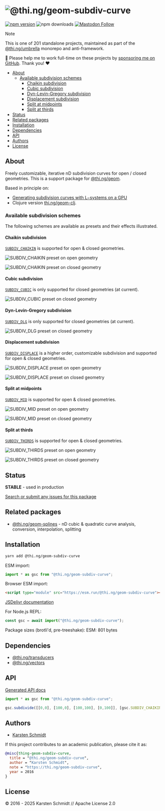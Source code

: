 <!-- This file is generated - DO NOT EDIT! -->
<!-- Please see: https://github.com/thi-ng/umbrella/blob/develop/CONTRIBUTING.md#changes-to-readme-files -->
# ![@thi.ng/geom-subdiv-curve](https://media.thi.ng/umbrella/banners-20230807/thing-geom-subdiv-curve.svg?3e6600db)

[![npm version](https://img.shields.io/npm/v/@thi.ng/geom-subdiv-curve.svg)](https://www.npmjs.com/package/@thi.ng/geom-subdiv-curve)
![npm downloads](https://img.shields.io/npm/dm/@thi.ng/geom-subdiv-curve.svg)
[![Mastodon Follow](https://img.shields.io/mastodon/follow/109331703950160316?domain=https%3A%2F%2Fmastodon.thi.ng&style=social)](https://mastodon.thi.ng/@toxi)

> [!NOTE]
> This is one of 201 standalone projects, maintained as part
> of the [@thi.ng/umbrella](https://github.com/thi-ng/umbrella/) monorepo
> and anti-framework.
>
> 🚀 Please help me to work full-time on these projects by [sponsoring me on
> GitHub](https://github.com/sponsors/postspectacular). Thank you! ❤️

- [About](#about)
  - [Available subdivision schemes](#available-subdivision-schemes)
    - [Chaikin subdivision](#chaikin-subdivision)
    - [Cubic subdivision](#cubic-subdivision)
    - [Dyn-Levin-Gregory subdivision](#dyn-levin-gregory-subdivision)
    - [Displacement subdivision](#displacement-subdivision)
    - [Split at midpoints](#split-at-midpoints)
    - [Split at thirds](#split-at-thirds)
- [Status](#status)
- [Related packages](#related-packages)
- [Installation](#installation)
- [Dependencies](#dependencies)
- [API](#api)
- [Authors](#authors)
- [License](#license)

## About

Freely customizable, iterative nD subdivision curves for open / closed geometries. This is a support package for [@thi.ng/geom](https://github.com/thi-ng/umbrella/tree/develop/packages/geom).

Based in principle on:

- [Generating subdivision curves with L−systems on a
  GPU](http://algorithmicbotany.org/papers/subgpu.sig2003.pdf)
- Clojure version [thi.ng/geom-clj](http://thi.ng/geom-clj).

### Available subdivision schemes

The following schemes are available as presets and their effects illustrated.

#### Chaikin subdivision

[`SUBDIV_CHAIKIN`](https://docs.thi.ng/umbrella/geom-subdiv-curve/variables/SUBDIV_CHAIKIN.html) is supported for open & closed geometries.

![SUBDIV_CHAIKIN preset on open geometry](https://raw.githubusercontent.com/thi-ng/umbrella/develop/assets/geom-subdiv-curve/subdiv-chaikin-open.png)

![SUBDIV_CHAIKIN preset on closed geometry](https://raw.githubusercontent.com/thi-ng/umbrella/develop/assets/geom-subdiv-curve/subdiv-chaikin-closed.png)

#### Cubic subdivision

[`SUBDIV_CUBIC`](https://docs.thi.ng/umbrella/geom-subdiv-curve/variables/SUBDIV_CUBIC.html)
is only supported for closed geometries (at current).

![SUBDIV_CUBIC preset on closed geometry](https://raw.githubusercontent.com/thi-ng/umbrella/develop/assets/geom-subdiv-curve/subdiv-cubic-closed.png)

#### Dyn-Levin-Gregory subdivision

[`SUBDIV_DLG`](https://docs.thi.ng/umbrella/geom-subdiv-curve/variables/SUBDIV_DLG.html)
is only supported for closed geometries (at current).

![SUBDIV_DLG preset on closed geometry](https://raw.githubusercontent.com/thi-ng/umbrella/develop/assets/geom-subdiv-curve/subdiv-dlg-closed.png)

#### Displacement subdivision

[`SUBDIV_DISPLACE`](https://docs.thi.ng/umbrella/geom-subdiv-curve/variables/SUBDIV_DISPLACE.html) is a higher order, customizable subdivision and supported for open & closed geometries.

![SUBDIV_DISPLACE preset on open geometry](https://raw.githubusercontent.com/thi-ng/umbrella/develop/assets/geom-subdiv-curve/subdiv-displace-open.png)

![SUBDIV_DISPLACE preset on closed geometry](https://raw.githubusercontent.com/thi-ng/umbrella/develop/assets/geom-subdiv-curve/subdiv-displace-closed.png)

#### Split at midpoints

[`SUBDIV_MID`](https://docs.thi.ng/umbrella/geom-subdiv-curve/variables/SUBDIV_MID.html) is supported for open & closed geometries.

![SUBDIV_MID preset on open geometry](https://raw.githubusercontent.com/thi-ng/umbrella/develop/assets/geom-subdiv-curve/subdiv-mid-open.png)

![SUBDIV_MID preset on closed geometry](https://raw.githubusercontent.com/thi-ng/umbrella/develop/assets/geom-subdiv-curve/subdiv-mid-closed.png)

#### Split at thirds

[`SUBDIV_THIRDS`](https://docs.thi.ng/umbrella/geom-subdiv-curve/variables/SUBDIV_THIRDS.html) is supported for open & closed geometries.

![SUBDIV_THIRDS preset on open geometry](https://raw.githubusercontent.com/thi-ng/umbrella/develop/assets/geom-subdiv-curve/subdiv-thirds-open.png)

![SUBDIV_THIRDS preset on closed geometry](https://raw.githubusercontent.com/thi-ng/umbrella/develop/assets/geom-subdiv-curve/subdiv-thirds-closed.png)

## Status

**STABLE** - used in production

[Search or submit any issues for this package](https://github.com/thi-ng/umbrella/issues?q=%5Bgeom-subdiv-curve%5D+in%3Atitle)

## Related packages

- [@thi.ng/geom-splines](https://github.com/thi-ng/umbrella/tree/develop/packages/geom-splines) - nD cubic & quadratic curve analysis, conversion, interpolation, splitting

## Installation

```bash
yarn add @thi.ng/geom-subdiv-curve
```

ESM import:

```ts
import * as gsc from "@thi.ng/geom-subdiv-curve";
```

Browser ESM import:

```html
<script type="module" src="https://esm.run/@thi.ng/geom-subdiv-curve"></script>
```

[JSDelivr documentation](https://www.jsdelivr.com/)

For Node.js REPL:

```js
const gsc = await import("@thi.ng/geom-subdiv-curve");
```

Package sizes (brotli'd, pre-treeshake): ESM: 801 bytes

## Dependencies

- [@thi.ng/transducers](https://github.com/thi-ng/umbrella/tree/develop/packages/transducers)
- [@thi.ng/vectors](https://github.com/thi-ng/umbrella/tree/develop/packages/vectors)

## API

[Generated API docs](https://docs.thi.ng/umbrella/geom-subdiv-curve/)

```ts
import * as gsc from "@thi.ng/geom-subdiv-curve";

gsc.subdivide([[0,0], [100,0], [100,100], [0,100]], [gsc.SUBDIV_CHAIKIN], true);
```

## Authors

- [Karsten Schmidt](https://thi.ng)

If this project contributes to an academic publication, please cite it as:

```bibtex
@misc{thing-geom-subdiv-curve,
  title = "@thi.ng/geom-subdiv-curve",
  author = "Karsten Schmidt",
  note = "https://thi.ng/geom-subdiv-curve",
  year = 2016
}
```

## License

&copy; 2016 - 2025 Karsten Schmidt // Apache License 2.0
